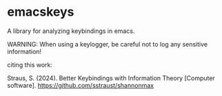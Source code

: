 # emacskeys

A library for analyzing keybindings in emacs.

WARNING: When using a keylogger, be careful not to log any sensitive information!


citing this work:

Straus, S. (2024). Better Keybindings with Information Theory [Computer software]. https://github.com/sstraust/shannonmax
